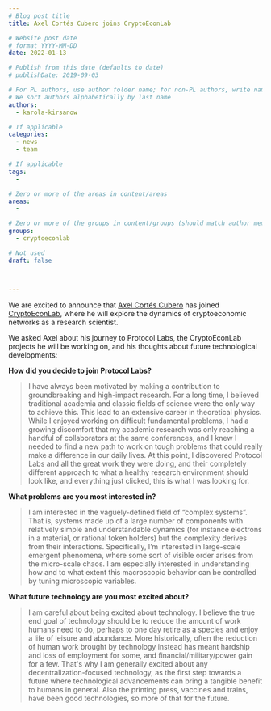 ```yaml
---
# Blog post title
title: Axel Cortés Cubero joins CryptoEconLab

# Website post date
# format YYYY-MM-DD
date: 2022-01-13

# Publish from this date (defaults to date)
# publishDate: 2019-09-03

# For PL authors, use author folder name; for non-PL authors, write name as in paper within ""
# We sort authors alphabetically by last name
authors:
  - karola-kirsanow

# If applicable
categories:
  - news
  - team

# If applicable
tags:
  -

# Zero or more of the areas in content/areas
areas:
  -

# Zero or more of the groups in content/groups (should match author membership)
groups:
  - cryptoeconlab

# Not used
draft: false



---
```


We are excited to announce that [Axel Cortés Cubero](/authors/axel-cortes-cubero) has joined [CryptoEconLab](/groups/cryptoeconlab/), where he will explore the dynamics of cryptoeconomic networks as a research scientist. 

We asked Axel about his journey to Protocol Labs, the CryptoEconLab projects he will be working on, and his thoughts about future technological developments:

**How did you decide to join Protocol Labs?**

> I have always been motivated by making a contribution to groundbreaking and high-impact research. For a long time, I believed traditional academia and classic fields of science were the only way to achieve this. This lead to an extensive career in theoretical physics. While I enjoyed working on difficult fundamental problems, I had a growing discomfort that my academic research was only reaching a handful of collaborators at the same conferences, and I knew I needed to find a new path to work on tough problems that could really make a difference in our daily lives. At this point, I discovered Protocol Labs and all the great work they were doing, and their completely different approach to what a healthy research environment should look like, and everything just clicked, this is what I was looking for.

**What problems are you most interested in?**

> I am interested in the vaguely-defined field of “complex systems”. That is, systems made up of a large number of components with relatively simple and understandable dynamics (for instance electrons in a material, or rational token holders) but the complexity derives from their interactions. Specifically, I’m interested in large-scale emergent phenomena, where some sort of visible order arises from the micro-scale chaos. I am especially interested in understanding how and to what extent this macroscopic behavior can be controlled by tuning microscopic variables.

**What future technology are you most excited about?**

> I am careful about being excited about technology. I believe the true end goal of technology should be to reduce the amount of work humans need to do, perhaps to one day retire as a species and enjoy a life of leisure and abundance. More historically, often the reduction of human work brought by technology instead has meant hardship and loss of employment for some, and financial/military/power gain for a few. That's why I am generally excited about any decentralization-focused technology, as the first step towards a future where technological advancements can bring a tangible benefit to humans in general. Also the printing press, vaccines and trains, have been good technologies, so more of that for the future.